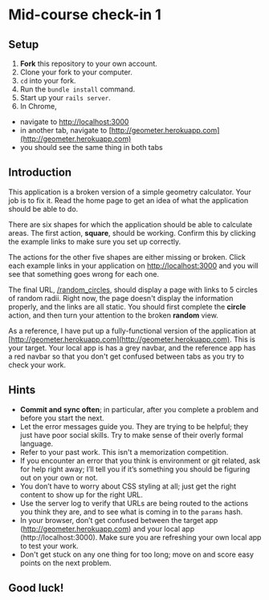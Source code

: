 # Mid-course check-in 1

## Setup

 1. **Fork** this repository to your own account.
 1. Clone your fork to your computer.
 1. `cd` into your fork.
 1. Run the `bundle install` command.
 1. Start up your `rails server`.
 1. In Chrome,
  - navigate to [http://localhost:3000](http://localhost:3000)
  - in another tab, navigate to [http://geometer.herokuapp.com](http://geometer.herokuapp.com)
  - you should see the same thing in both tabs

## Introduction

This application is a broken version of a simple geometry calculator. Your job is to fix it. Read the home page to get an idea of what the application should be able to do.

There are six shapes for which the application should be able to calculate areas. The first action, **square**, should be working. Confirm this by clicking the example links to make sure you set up correctly.

The actions for the other five shapes are either missing or broken. Click each example links in your application on [http://localhost:3000](http://localhost:3000) and you will see that something goes wrong for each one.

The final URL, [/random_circles](http://localhost:3000/random_circles), should display a page with links to 5 circles of random radii. Right now, the page doesn't display the information properly, and the links are all static. You should first complete the **circle** action, and then turn your attention to the broken **random** view.

As a reference, I have put up a fully-functional version of the application at [http://geometer.herokuapp.com](http://geometer.herokuapp.com). This is your target. Your local app is has a grey navbar, and the reference app has a red navbar so that you don't get confused between tabs as you try to check your work.


## Hints

 - **Commit and sync often**; in particular, after you complete a problem and before you start the next.
 - Let the error messages guide you. They are trying to be helpful; they just have poor social skills. Try to make sense of their overly formal language.
 - Refer to your past work. This isn't a memorization competition.
 - If you encounter an error that you think is environment or git related, ask for help right away; I’ll tell you if it’s something you should be figuring out on your own or not.
 - You don’t have to worry about CSS styling at all; just get the right content to show up for the right URL.
 - Use the server log to verify that URLs are being routed to the actions you think they are, and to see what is coming in to the `params` hash.
 - In your browser, don’t get confused between the target app (http://geometer.herokuapp.com) and your local app (http://localhost:3000). Make sure you are refreshing your own local app to test your work.
 - Don't get stuck on any one thing for too long; move on and score easy points on the next problem.

## Good luck!
